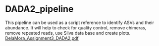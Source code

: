 # DADA2_pipeline
This pipeline can be used as a script reference to identify ASVs and their abundance. It will help to check for quality control, remove chimeras, remove repeated reads, use Silva data base and create plots.
[DelaMora_Assignment3_DADA2.pdf](https://github.com/alvarodlmr/DADA2_pipeline/files/10141770/DelaMora_Assignment3_DADA2.pdf)
